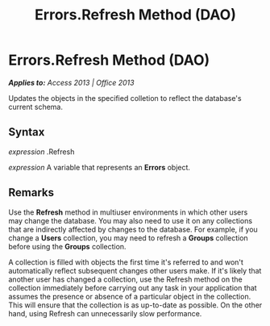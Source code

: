 ﻿---
title: Errors.Refresh Method (DAO)
TOCTitle: Refresh Method
ms:assetid: dc352c5f-09d0-bfb3-b24a-4c3454dbf5aa
ms:mtpsurl: https://msdn.microsoft.com/en-us/library/Ff835359(v=office.15)
ms:contentKeyID: 48548127
ms.date: 09/18/2015
mtps_version: v=office.15
---

# Errors.Refresh Method (DAO)


_**Applies to:** Access 2013 | Office 2013_

Updates the objects in the specified colletion to reflect the database's current schema.

## Syntax

*expression* .Refresh

*expression* A variable that represents an **Errors** object.

## Remarks

Use the **Refresh** method in multiuser environments in which other users may change the database. You may also need to use it on any collections that are indirectly affected by changes to the database. For example, if you change a **Users** collection, you may need to refresh a **Groups** collection before using the **Groups** collection.

A collection is filled with objects the first time it's referred to and won't automatically reflect subsequent changes other users make. If it's likely that another user has changed a collection, use the Refresh method on the collection immediately before carrying out any task in your application that assumes the presence or absence of a particular object in the collection. This will ensure that the collection is as up-to-date as possible. On the other hand, using Refresh can unnecessarily slow performance.

